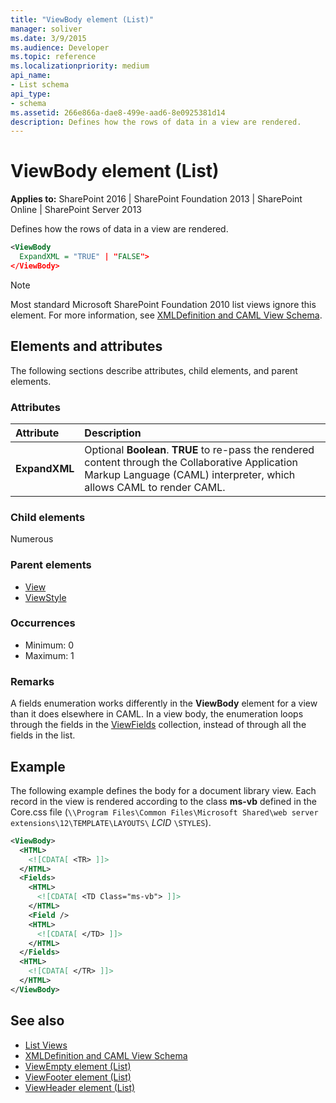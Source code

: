 ```yaml
---
title: "ViewBody element (List)"
manager: soliver
ms.date: 3/9/2015
ms.audience: Developer
ms.topic: reference
ms.localizationpriority: medium
api_name:
- List schema
api_type:
- schema
ms.assetid: 266e866a-dae8-499e-aad6-8e0925381d14
description: Defines how the rows of data in a view are rendered.
---
```


# ViewBody element (List)

**Applies to:** SharePoint 2016 | SharePoint Foundation 2013 | SharePoint Online | SharePoint Server 2013

Defines how the rows of data in a view are rendered.

```XML
<ViewBody
  ExpandXML = "TRUE" | "FALSE">
</ViewBody>
```

> [!NOTE]
> Most standard Microsoft SharePoint Foundation 2010 list views ignore this element. For more information, see [XMLDefinition and CAML View Schema](https://msdn.microsoft.com/library/1845d203-4699-4b0e-a182-2d9998439922%28Office.15%29.aspx).

## Elements and attributes

The following sections describe attributes, child elements, and parent elements.

### Attributes

|**Attribute**|**Description**|
|:-----|:-----|
|**ExpandXML** <br/> |Optional **Boolean**. **TRUE** to re-pass the rendered content through the Collaborative Application Markup Language (CAML) interpreter, which allows CAML to render CAML.  <br/> |

### Child elements

Numerous

### Parent elements

- [View](view-element-list.md)
- [ViewStyle](viewstyle-element-list.md)

### Occurrences

- Minimum: 0
- Maximum: 1

### Remarks

A fields enumeration works differently in the **ViewBody** element for a view than it does elsewhere in CAML. In a view body, the enumeration loops through the fields in the [ViewFields](viewfields-element-list.md) collection, instead of through all the fields in the list.

## Example

The following example defines the body for a document library view. Each record in the view is rendered according to the class **ms-vb** defined in the Core.css file (`\\Program Files\Common Files\Microsoft Shared\web server extensions\12\TEMPLATE\LAYOUTS\` _LCID_ `\STYLES`).

```XML
<ViewBody>
  <HTML>
    <![CDATA[ <TR> ]]>
  </HTML>
  <Fields>
    <HTML>
      <![CDATA[ <TD Class="ms-vb"> ]]>
    </HTML>
    <Field />
    <HTML>
      <![CDATA[ </TD> ]]>
    </HTML>
  </Fields>
  <HTML>
    <![CDATA[ </TR> ]]>
  </HTML>
</ViewBody>
```

## See also

- [List Views](https://msdn.microsoft.com/library/43e6ba7e-eddb-418a-a570-c0815016fc17%28Office.15%29.aspx)
- [XMLDefinition and CAML View Schema](https://msdn.microsoft.com/library/1845d203-4699-4b0e-a182-2d9998439922%28Office.15%29.aspx)
- [ViewEmpty element (List)](viewempty-element-list.md)
- [ViewFooter element (List)](viewfooter-element-list.md)
- [ViewHeader element (List)](viewheader-element-list.md)
